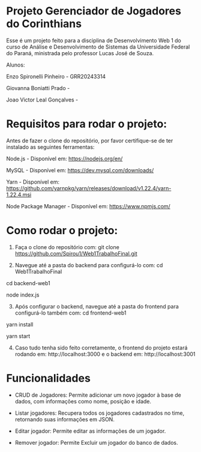 
# Projeto Gerenciador de Jogadores do Corinthians

Esse é um projeto feito para a disciplina de Desenvolvimento Web 1 do curso de Análise e Desenvolvimento de Sistemas da Universidade Federal do Paraná, ministrada pelo professor Lucas José de Souza.

Alunos: 

Enzo Spironelli Pinheiro - GRR20243314

Giovanna Boniatti Prado - 

Joao Victor Leal Gonçalves - 

# Requisitos para rodar o projeto:
Antes de fazer o clone do repositório, por favor certifique-se de ter instalado as seguintes ferramentas:

Node.js - Disponível em: https://nodejs.org/en/

MySQL - Disponível em: https://dev.mysql.com/downloads/

Yarn - Disponível em: https://github.com/yarnpkg/yarn/releases/download/v1.22.4/yarn-1.22.4.msi

Node Package Manager - Disponível em: https://www.npmjs.com/

# Como rodar o projeto:

1. Faça o clone do repositório com: 
git clone https://github.com/Spirou1/Web1TrabalhoFinal.git

2. Navegue até a pasta do backend para configurá-lo com:
cd Web1TrabalhoFinal

cd backend-web1

node index.js

3. Após configurar o backend, navegue até a pasta do frontend para configurá-lo também com:
cd frontend-web1

yarn install

yarn start

4. Caso tudo tenha sido feito corretamente, o frontend do projeto estará rodando em: http://localhost:3000 e o backend em: http://localhost:3001

# Funcionalidades 

- CRUD de Jogadores: Permite adicionar um novo jogador à base de dados, com informações como nome, posição e idade.

- Listar jogadores: Recupera todos os jogadores cadastrados no time, retornando suas informações em JSON.

- Editar jogador: Permite editar as informações de um jogador.

- Remover jogador: Permite Excluir um jogador do banco de dados.

    


